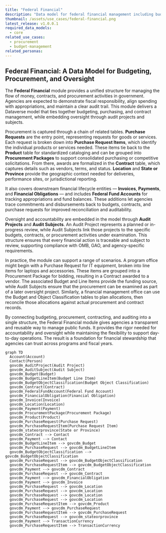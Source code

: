 ```yaml
---
title: "Federal Financial"
description: "Data model for federal financial management including budgets, purchase requests, procurement, and audit records."
thumbnail: /assets/use_cases/federal-financial.png
latest_release: v1.0.0.1
required_data_models:
  - core
related_use_cases:
  - procurement
  - budget-management
related_personas:
---
```


## Federal Financial: A Data Model for Budgeting, Procurement, and Oversight

The **Federal Financial** module provides a unified structure for managing the flow of money, contracts, and procurement activities in government. Agencies are expected to demonstrate fiscal responsibility, align spending with appropriations, and maintain a clear audit trail. This module delivers a Dataverse model that ties together budgeting, purchasing, and contract management, while embedding oversight through audit projects and subjects.

Procurement is captured through a chain of related tables. **Purchase Requests** are the entry point, representing requests for goods or services. Each request is broken down into **Purchase Request Items**, which identify the individual products or services needed. These items tie back to the **Product** table for standardized cataloging and can be grouped into **Procurement Packages** to support consolidated purchasing or competitive solicitations. From there, awards are formalized in the **Contract** table, which captures details such as vendors, terms, and status. **Location** and **State or Province** provide the geographic context needed for deliveries, performance sites, or jurisdictional reporting.

It also covers downstream financial lifecycle entities — **Invoices**, **Payments**, and **Financial Obligations** — and includes **Federal Fund Accounts** for tracking appropriations and fund balances. These additions let agencies trace commitments and disbursements back to budgets, contracts, and purchase requests for improved reconciliation and auditability.

Oversight and accountability are embedded in the model through **Audit Projects** and **Audit Subjects**. An Audit Project represents a planned or in-progress review, while Audit Subjects link those projects to the specific budgets, contracts, or procurement activities under examination. This structure ensures that every financial action is traceable and subject to review, supporting compliance with OMB, GAO, and agency-specific requirements.

In practice, the module can support a range of scenarios. A program office might begin with a Purchase Request for IT equipment, broken into line items for laptops and accessories. These items are grouped into a Procurement Package for bidding, resulting in a Contract awarded to a vendor. The associated Budget and Line Items provide the funding source, while Audit Subjects ensure that the procurement can be examined as part of a later oversight project. Similarly, a financial management office can use the Budget and Object Classification tables to plan allocations, then reconcile those allocations against actual procurement and contract records.

By connecting budgeting, procurement, contracting, and auditing into a single structure, the Federal Financial module gives agencies a transparent and reusable way to manage public funds. It provides the rigor needed for accountability and oversight while maintaining the flexibility to support day-to-day operations. The result is a foundation for financial stewardship that agencies can trust across programs and fiscal years.

```mermaid
graph TD
  Account(Account)
  Contact(Person)
  govcdm_AuditProject(Audit Project)
  govcdm_AuditSubject(Audit Subject)
  govcdm_Budget(Budget)
  govcdm_BudgetLineItem(Budget Line Item)
  govcdm_BudgetObjectClassification(Budget Object Classification)
  govcdm_Contract(Contract)
  govcdm_FederalFundAccount(Federal Fund Account)
  govcdm_FinancialObligation(Financial Obligation)
  govcdm_Invoice(Invoice)
  govcdm_Location(Location)
  govcdm_Payment(Payment)
  govcdm_ProcurementPackage(Procurement Package)
  govcdm_Product(Product)
  govcdm_PurchaseRequest(Purchase Request)
  govcdm_PurchaseRequestItem(Purchase Request Item)
  govcdm_stateorprovince(State or Province)
  govcdm_Contract --> Contact
  govcdm_Payment --> Contact
  govcdm_BudgetLineItem --> govcdm_Budget
  govcdm_PurchaseRequest --> govcdm_BudgetLineItem
  govcdm_BudgetObjectClassification --> govcdm_BudgetObjectClassification
  govcdm_PurchaseRequest --> govcdm_BudgetObjectClassification
  govcdm_PurchaseRequestItem --> govcdm_BudgetObjectClassification
  govcdm_Payment --> govcdm_Contract
  govcdm_PurchaseRequest --> govcdm_Contract
  govcdm_Payment --> govcdm_FinancialObligation
  govcdm_Payment --> govcdm_Invoice
  govcdm_PurchaseRequest --> govcdm_Location
  govcdm_PurchaseRequest --> govcdm_Location
  govcdm_PurchaseRequest --> govcdm_Location
  govcdm_PurchaseRequest --> govcdm_Location
  govcdm_PurchaseRequestItem --> govcdm_Product
  govcdm_Payment --> govcdm_PurchaseRequest
  govcdm_PurchaseRequestItem --> govcdm_PurchaseRequest
  govcdm_PurchaseRequest --> govcdm_stateorprovince
  govcdm_Payment --> TransactionCurrency
  govcdm_PurchaseRequestItem --> TransactionCurrency

```
